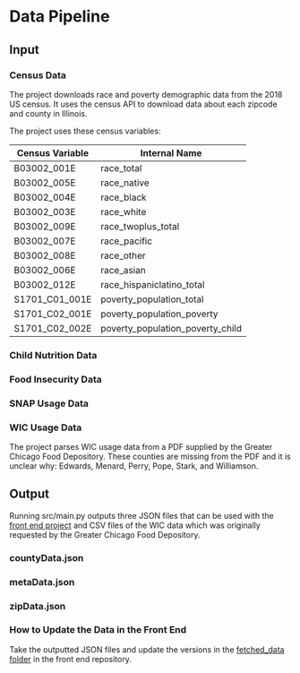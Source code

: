 # Data Pipeline

## Input

### Census Data

The project downloads race and poverty demographic data from the 2018 US census. It uses the census API to download data about each zipcode and county in Illinois.

The project uses these census variables:

Census Variable | Internal Name
-------------- | --------------
B03002_001E | race_total
B03002_005E | race_native
B03002_004E | race_black
B03002_003E | race_white
B03002_009E | race_twoplus_total
B03002_007E | race_pacific
B03002_008E | race_other
B03002_006E | race_asian
B03002_012E | race_hispaniclatino_total
S1701_C01_001E | poverty_population_total
S1701_C02_001E | poverty_population_poverty
S1701_C02_002E | poverty_population_poverty_child

### Child Nutrition Data



### Food Insecurity Data

### SNAP Usage Data

### WIC Usage Data

The project parses WIC usage data from a PDF supplied by the Greater Chicago Food Depository. These counties are missing from the PDF and it is unclear why: Edwards, Menard, Perry, Pope, Stark, and Williamson.

## Output

Running src/main.py outputs three JSON files that can be used with the [front end project](https://github.com/Code-For-Chicago/greater-chicago-food-despository-ui) and CSV files of the WIC data which was originally requested by the Greater Chicago Food Depository.

### countyData.json

### metaData.json

### zipData.json

### How to Update the Data in the Front End

Take the outputted JSON files and update the versions in the [fetched_data folder](https://github.com/Code-For-Chicago/greater-chicago-food-despository-ui/tree/main/src/fetched_data) in the front end repository.
